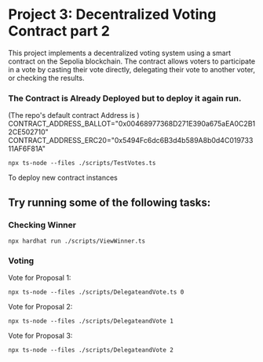 # Project 3: Decentralized Voting Contract part 2

This project implements a decentralized voting system using a smart contract on the Sepolia blockchain. The contract allows voters to participate in a vote by casting their vote directly, delegating their vote to another voter, or checking the results.

### The Contract is Already Deployed but to deploy it again run.
(The repo's default contract Address is )
CONTRACT_ADDRESS_BALLOT="0x00468977368D271E390a675aEA0C2B12CE502710"
CONTRACT_ADDRESS_ERC20="0x5494Fc6dc6B3d4b589A8b0d4C01973311AF6F81A"

```shell
npx ts-node --files ./scripts/TestVotes.ts
```
To deploy new contract instances

## Try running some of the following tasks:

### Checking Winner

```shell
npx hardhat run ./scripts/ViewWinner.ts
``` 

### Voting
Vote for Proposal 1:
```shell
npx ts-node --files ./scripts/DelegateandVote.ts 0
```
Vote for Proposal 2:
```shell
npx ts-node --files ./scripts/DelegateandVote 1
```
Vote for Proposal 3:
```shell
npx ts-node --files ./scripts/DelegateandVote 2
```
